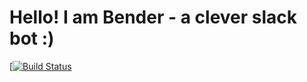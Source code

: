 # Hello! I am Bender - a clever slack bot :)

[[![Build Status](https://travis-ci.org/YuraLukashik/Bender.svg?branch=master)](https://travis-ci.org/YuraLukashik/Bender)
